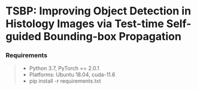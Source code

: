 # TSBP: Improving Object Detection in Histology Images via Test-time Self-guided Bounding-box Propagation

### Requirements
> - Python 3.7, PyTorch == 2.0.1
> - Platforms: Ubuntu 18.04, cuda-11.6
> - pip install -r requirements.txt



